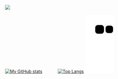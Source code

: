  ![](https://komarev.com/ghpvc/?username=vikramsingh117&color=red&style=flat-square)

[![My GitHub stats](https://github-readme-stats.vercel.app/api?username=vikramsingh117&show_icons=true&theme=radical)](https://github.com/vikramsingh117/github-readme-stats)             ‎ ‎ ‎ ‎ ‎ ‎ ‎ ‎ ‎ ‎ ‎ ‎                      [![Top Langs](https://github-readme-stats.vercel.app/api/top-langs/?username=vikramsingh117&theme=radical)](https://github.com/vikramsingh117/github-readme-stats)
![Snake animation](https://github.com/vikramsingh117/vikramsingh117/blob/output/github-contribution-grid-snake.svg)
